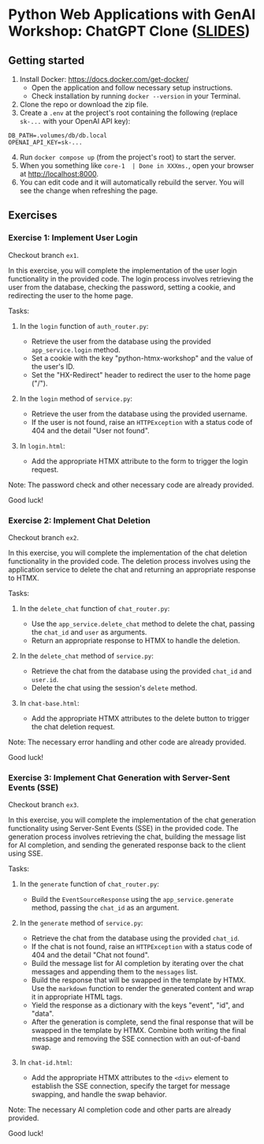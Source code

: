 # Python Web Applications with GenAI Workshop: ChatGPT Clone ([SLIDES](https://www.canva.com/design/DAGCI_7ER38/qmVEdeSccBvJLqN33zbEZQ/view))

## Getting started

1. Install Docker: https://docs.docker.com/get-docker/
    - Open the application and follow necessary setup instructions.
    - Check installation by running `docker --version` in your Terminal.
2. Clone the repo or download the zip file.
3. Create a `.env` at the project's root containing the following (replace `sk-...` with your OpenAI API key):
```
DB_PATH=.volumes/db/db.local
OPENAI_API_KEY=sk-...
```
4. Run `docker compose up` (from the project's root) to start the server.
5. When you something like `core-1  | Done in XXXms.`, open your browser at [http://localhost:8000](http://localhost:8000).
6. You can edit code and it will automatically rebuild the server. You will see the change when refreshing the page.





## Exercises

### Exercise 1: Implement User Login

Checkout branch `ex1`.

In this exercise, you will complete the implementation of the user login functionality in the provided code. The login process involves retrieving the user from the database, checking the password, setting a cookie, and redirecting the user to the home page.

Tasks:
1. In the `login` function of `auth_router.py`:
   - Retrieve the user from the database using the provided `app_service.login` method.
   - Set a cookie with the key "python-htmx-workshop" and the value of the user's ID.
   - Set the "HX-Redirect" header to redirect the user to the home page ("/").

2. In the `login` method of `service.py`:
   - Retrieve the user from the database using the provided username.
   - If the user is not found, raise an `HTTPException` with a status code of 404 and the detail "User not found".

3. In `login.html`:
   - Add the appropriate HTMX attribute to the form to trigger the login request.

Note: The password check and other necessary code are already provided.

Good luck!



### Exercise 2: Implement Chat Deletion

Checkout branch `ex2`.

In this exercise, you will complete the implementation of the chat deletion functionality in the provided code. The deletion process involves using the application service to delete the chat and returning an appropriate response to HTMX.

Tasks:
1. In the `delete_chat` function of `chat_router.py`:
   - Use the `app_service.delete_chat` method to delete the chat, passing the `chat_id` and `user` as arguments.
   - Return an appropriate response to HTMX to handle the deletion.

2. In the `delete_chat` method of `service.py`:
   - Retrieve the chat from the database using the provided `chat_id` and `user.id`.
   - Delete the chat using the session's `delete` method.

3. In `chat-base.html`:
   - Add the appropriate HTMX attributes to the delete button to trigger the chat deletion request.

Note: The necessary error handling and other code are already provided.

Good luck!

### Exercise 3: Implement Chat Generation with Server-Sent Events (SSE)

Checkout branch `ex3`.

In this exercise, you will complete the implementation of the chat generation functionality using Server-Sent Events (SSE) in the provided code. The generation process involves retrieving the chat, building the message list for AI completion, and sending the generated response back to the client using SSE.

Tasks:
1. In the `generate` function of `chat_router.py`:
   - Build the `EventSourceResponse` using the `app_service.generate` method, passing the `chat_id` as an argument.

2. In the `generate` method of `service.py`:
   - Retrieve the chat from the database using the provided `chat_id`.
   - If the chat is not found, raise an `HTTPException` with a status code of 404 and the detail "Chat not found".
   - Build the message list for AI completion by iterating over the chat messages and appending them to the `messages` list.
   - Build the response that will be swapped in the template by HTMX. Use the `markdown` function to render the generated content and wrap it in appropriate HTML tags.
   - Yield the response as a dictionary with the keys "event", "id", and "data".
   - After the generation is complete, send the final response that will be swapped in the template by HTMX. Combine both writing the final message and removing the SSE connection with an out-of-band swap.

3. In `chat-id.html`:
   - Add the appropriate HTMX attributes to the `<div>` element to establish the SSE connection, specify the target for message swapping, and handle the swap behavior.

Note: The necessary AI completion code and other parts are already provided.

Good luck! 


